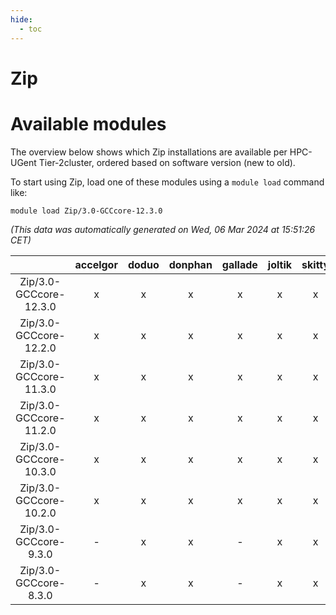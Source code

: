 ```yaml
---
hide:
  - toc
---
```


Zip
===

# Available modules


The overview below shows which Zip installations are available per HPC-UGent Tier-2cluster, ordered based on software version (new to old).

To start using Zip, load one of these modules using a `module load` command like:

```shell
module load Zip/3.0-GCCcore-12.3.0
```

*(This data was automatically generated on Wed, 06 Mar 2024 at 15:51:26 CET)*  

| |accelgor|doduo|donphan|gallade|joltik|skitty|
| :---: | :---: | :---: | :---: | :---: | :---: | :---: |
|Zip/3.0-GCCcore-12.3.0|x|x|x|x|x|x|
|Zip/3.0-GCCcore-12.2.0|x|x|x|x|x|x|
|Zip/3.0-GCCcore-11.3.0|x|x|x|x|x|x|
|Zip/3.0-GCCcore-11.2.0|x|x|x|x|x|x|
|Zip/3.0-GCCcore-10.3.0|x|x|x|x|x|x|
|Zip/3.0-GCCcore-10.2.0|x|x|x|x|x|x|
|Zip/3.0-GCCcore-9.3.0|-|x|x|-|x|x|
|Zip/3.0-GCCcore-8.3.0|-|x|x|-|x|x|
